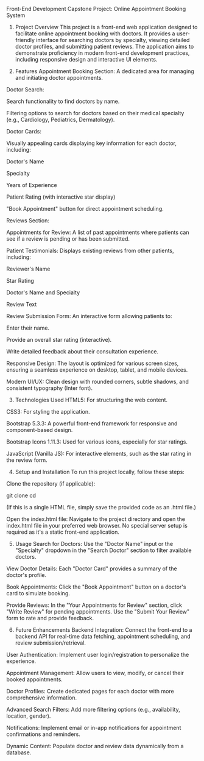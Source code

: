 Front-End Development Capstone Project: Online Appointment Booking System
1. Project Overview
This project is a front-end web application designed to facilitate online appointment booking with doctors. It provides a user-friendly interface for searching doctors by specialty, viewing detailed doctor profiles, and submitting patient reviews. The application aims to demonstrate proficiency in modern front-end development practices, including responsive design and interactive UI elements.

2. Features
Appointment Booking Section: A dedicated area for managing and initiating doctor appointments.

Doctor Search:

Search functionality to find doctors by name.

Filtering options to search for doctors based on their medical specialty (e.g., Cardiology, Pediatrics, Dermatology).

Doctor Cards:

Visually appealing cards displaying key information for each doctor, including:

Doctor's Name

Specialty

Years of Experience

Patient Rating (with interactive star display)

"Book Appointment" button for direct appointment scheduling.

Reviews Section:

Appointments for Review: A list of past appointments where patients can see if a review is pending or has been submitted.

Patient Testimonials: Displays existing reviews from other patients, including:

Reviewer's Name

Star Rating

Doctor's Name and Specialty

Review Text

Review Submission Form: An interactive form allowing patients to:

Enter their name.

Provide an overall star rating (interactive).

Write detailed feedback about their consultation experience.

Responsive Design: The layout is optimized for various screen sizes, ensuring a seamless experience on desktop, tablet, and mobile devices.

Modern UI/UX: Clean design with rounded corners, subtle shadows, and consistent typography (Inter font).

3. Technologies Used
HTML5: For structuring the web content.

CSS3: For styling the application.

Bootstrap 5.3.3: A powerful front-end framework for responsive and component-based design.

Bootstrap Icons 1.11.3: Used for various icons, especially for star ratings.

JavaScript (Vanilla JS): For interactive elements, such as the star rating in the review form.

4. Setup and Installation
To run this project locally, follow these steps:

Clone the repository (if applicable):

git clone <your-repository-url>
cd <your-project-directory>

(If this is a single HTML file, simply save the provided code as an .html file.)

Open the index.html file:
Navigate to the project directory and open the index.html file in your preferred web browser. No special server setup is required as it's a static front-end application.

5. Usage
Search for Doctors: Use the "Doctor Name" input or the "Specialty" dropdown in the "Search Doctor" section to filter available doctors.

View Doctor Details: Each "Doctor Card" provides a summary of the doctor's profile.

Book Appointments: Click the "Book Appointment" button on a doctor's card to simulate booking.

Provide Reviews: In the "Your Appointments for Review" section, click "Write Review" for pending appointments. Use the "Submit Your Review" form to rate and provide feedback.

6. Future Enhancements
Backend Integration: Connect the front-end to a backend API for real-time data fetching, appointment scheduling, and review submission/retrieval.

User Authentication: Implement user login/registration to personalize the experience.

Appointment Management: Allow users to view, modify, or cancel their booked appointments.

Doctor Profiles: Create dedicated pages for each doctor with more comprehensive information.

Advanced Search Filters: Add more filtering options (e.g., availability, location, gender).

Notifications: Implement email or in-app notifications for appointment confirmations and reminders.

Dynamic Content: Populate doctor and review data dynamically from a database.
